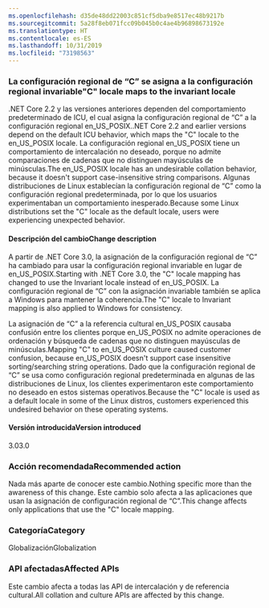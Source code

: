 ```yaml
---
ms.openlocfilehash: d35de48dd22003c851cf5dba9e8517ec48b9217b
ms.sourcegitcommit: 5a28f8eb071fcc09b045b0c4ae4b96898673192e
ms.translationtype: HT
ms.contentlocale: es-ES
ms.lasthandoff: 10/31/2019
ms.locfileid: "73198563"
---
```

### <a name="c-locale-maps-to-the-invariant-locale"></a><span data-ttu-id="5ff01-101">La configuración regional de “C” se asigna a la configuración regional invariable</span><span class="sxs-lookup"><span data-stu-id="5ff01-101">"C" locale maps to the invariant locale</span></span>

<span data-ttu-id="5ff01-102">.NET Core 2.2 y las versiones anteriores dependen del comportamiento predeterminado de ICU, el cual asigna la configuración regional de “C” a la configuración regional en_US_POSIX.</span><span class="sxs-lookup"><span data-stu-id="5ff01-102">.NET Core 2.2 and earlier versions depend on the default ICU behavior, which maps the "C" locale to the en_US_POSIX locale.</span></span> <span data-ttu-id="5ff01-103">La configuración regional en_US_POSIX tiene un comportamiento de intercalación no deseado, porque no admite comparaciones de cadenas que no distinguen mayúsculas de minúsculas.</span><span class="sxs-lookup"><span data-stu-id="5ff01-103">The en_US_POSIX locale has an undesirable collation behavior, because it doesn't support case-insensitive string comparisons.</span></span> <span data-ttu-id="5ff01-104">Algunas distribuciones de Linux establecían la configuración regional de “C” como la configuración regional predeterminada, por lo que los usuarios experimentaban un comportamiento inesperado.</span><span class="sxs-lookup"><span data-stu-id="5ff01-104">Because some Linux distributions set the "C" locale as the default locale, users were experiencing unexpected behavior.</span></span>

#### <a name="change-description"></a><span data-ttu-id="5ff01-105">Descripción del cambio</span><span class="sxs-lookup"><span data-stu-id="5ff01-105">Change description</span></span>

<span data-ttu-id="5ff01-106">A partir de .NET Core 3.0, la asignación de la configuración regional de “C” ha cambiado para usar la configuración regional invariable en lugar de en_US_POSIX.</span><span class="sxs-lookup"><span data-stu-id="5ff01-106">Starting with .NET Core 3.0, the "C" locale mapping has changed to use the Invariant locale instead of en_US_POSIX.</span></span> <span data-ttu-id="5ff01-107">La configuración regional de “C” con la asignación invariable también se aplica a Windows para mantener la coherencia.</span><span class="sxs-lookup"><span data-stu-id="5ff01-107">The "C" locale to Invariant mapping is also applied to Windows for consistency.</span></span>

<span data-ttu-id="5ff01-108">La asignación de “C” a la referencia cultural en_US_POSIX causaba confusión entre los clientes porque en_US_POSIX no admite operaciones de ordenación y búsqueda de cadenas que no distinguen mayúsculas de minúsculas.</span><span class="sxs-lookup"><span data-stu-id="5ff01-108">Mapping "C" to en_US_POSIX culture caused customer confusion, because en_US_POSIX doesn't support case insensitive sorting/searching string operations.</span></span> <span data-ttu-id="5ff01-109">Dado que la configuración regional de “C” se usa como configuración regional predeterminada en algunas de las distribuciones de Linux, los clientes experimentaron este comportamiento no deseado en estos sistemas operativos.</span><span class="sxs-lookup"><span data-stu-id="5ff01-109">Because the "C" locale is used as a default locale in some of the Linux distros, customers experienced this undesired behavior on these operating systems.</span></span>

#### <a name="version-introduced"></a><span data-ttu-id="5ff01-110">Versión introducida</span><span class="sxs-lookup"><span data-stu-id="5ff01-110">Version introduced</span></span>

<span data-ttu-id="5ff01-111">3.0</span><span class="sxs-lookup"><span data-stu-id="5ff01-111">3.0</span></span>

### <a name="recommended-action"></a><span data-ttu-id="5ff01-112">Acción recomendada</span><span class="sxs-lookup"><span data-stu-id="5ff01-112">Recommended action</span></span>

<span data-ttu-id="5ff01-113">Nada más aparte de conocer este cambio.</span><span class="sxs-lookup"><span data-stu-id="5ff01-113">Nothing specific more than the awareness of this change.</span></span> <span data-ttu-id="5ff01-114">Este cambio solo afecta a las aplicaciones que usan la asignación de configuración regional de “C”.</span><span class="sxs-lookup"><span data-stu-id="5ff01-114">This change affects only applications that use the "C" locale mapping.</span></span>

### <a name="category"></a><span data-ttu-id="5ff01-115">Categoría</span><span class="sxs-lookup"><span data-stu-id="5ff01-115">Category</span></span>

<span data-ttu-id="5ff01-116">Globalización</span><span class="sxs-lookup"><span data-stu-id="5ff01-116">Globalization</span></span>

### <a name="affected-apis"></a><span data-ttu-id="5ff01-117">API afectadas</span><span class="sxs-lookup"><span data-stu-id="5ff01-117">Affected APIs</span></span>

<span data-ttu-id="5ff01-118">Este cambio afecta a todas las API de intercalación y de referencia cultural.</span><span class="sxs-lookup"><span data-stu-id="5ff01-118">All collation and culture APIs are affected by this change.</span></span>

<!--

-->
